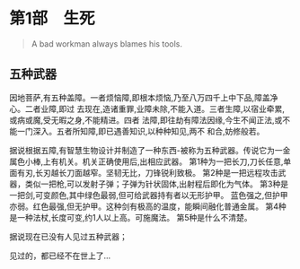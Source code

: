 
# 第1部　生死


> A bad workman always blames  his tools. 


## 五种武器


因地菩萨,有五种盖障。一者烦恼障,即根本烦恼,乃至八万四千上中下品,障盖净心。二者业障,即过 去现在,造诸重罪,业障未除,不能入道。三者生障,以宿业牵累,或病或魔,受无暇之身,不能精进。四者 法障,即往劫有障法因缘,今生不闻正法,或不能一门深入。五者所知障,即已遇善知识,以种种知见,两不 和合,妨修般若。 

据说根据五障,有智慧生物设计并制造了一种东西-被称为五种武器。传说它为一金属色小棒,上有机关。机关正确使用后,出相应武器。 第1种为一把长刀,刀长任意,单面有刃,长刃越长刀面越窄。坚韧无比，刀锋锐利致极。 第2种是一把远程攻击武器，类似一把枪,可以发射子弹；子弹为针状固体,出射程后即化为气体。 第3种是一把剑,可变颜色,其中绿色最弱,但可给武器持有者以无形护甲。 蓝色强之,但护甲亦弱。红色最强,但无护甲。这种剑有极高的温度，能瞬间融化普通金属。 第4种是一种法杖,长度可变,约1人以上高。可施魔法。 
第5种是什么不清楚。

据说现在已没有人见过五种武器；

见过的，都已经不在世上了...


